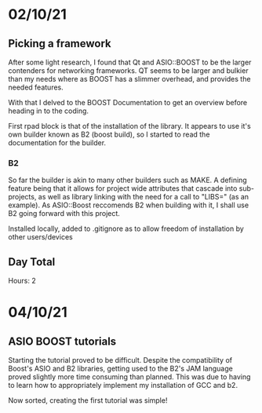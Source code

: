 # 02/10/21

## Picking a framework
After some light research, I found that Qt and ASIO::BOOST to be the larger contenders for networking frameworks. QT seems to be larger and bulkier than my needs where as BOOST has a slimmer overhead, and provides the needed features.

With that I delved to the BOOST Documentation to get an overview before heading in to the coding.

First rpad block is that of the installation of the library. It appears to use it's own builder known as B2 (boost build), so I started to read the documentation for the builder.

### B2
So far the builder is akin to many other builders such as MAKE. A defining feature being that it allows for project wide attributes that cascade into sub-projects, as well as library linking with the need for a call to "LIBS=" (as an example).
As ASIO::Boost reccomends B2 when building with it, I shall use B2 going forward with this project.

Installed locally, added to .gitignore as to allow freedom of installation by other users/devices

## Day Total
Hours: 2

# 04/10/21

## ASIO BOOST tutorials
Starting the tutorial proved to be difficult. Despite the compatibility of Boost's ASIO and B2 libraries, getting used to the B2's JAM language proved slightly more time consuming than planned. This was due to having to learn how to appropriately implement my installation of GCC
and b2.

Now sorted, creating the first tutorial was simple!
